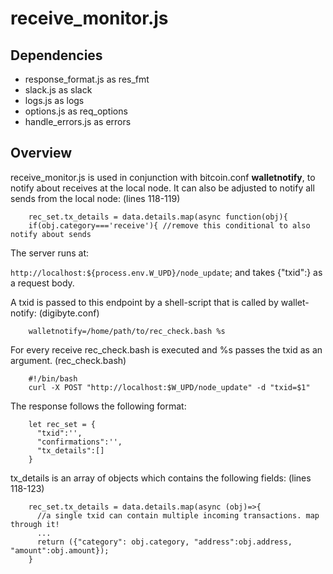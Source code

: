 # receive_monitor.js

## Dependencies

* response_format.js as res_fmt
* slack.js as slack
* logs.js as logs
* options.js as req_options
* handle_errors.js as errors

## Overview

receive_monitor.js is used in conjunction with bitcoin.conf **walletnotify**, to notify about receives at the local node.
It can also be adjusted to notify all sends from the local node:
(lines 118-119)

        rec_set.tx_details = data.details.map(async function(obj){
        if(obj.category==='receive'){ //remove this conditional to also notify about sends

The server runs at:

`http://localhost:${process.env.W_UPD}/node_update`;  and takes {"txid":<txid>} as a request body.

A txid is passed to this endpoint by a shell-script that is called by wallet-notify:
(digibyte.conf)

        walletnotify=/home/path/to/rec_check.bash %s

For every receive rec_check.bash is executed and %s passes the txid as an argument.
(rec_check.bash)

        #!/bin/bash
        curl -X POST "http://localhost:$W_UPD/node_update" -d "txid=$1"

The response follows the following format:

        let rec_set = {
          "txid":'',
          "confirmations":'',
          "tx_details":[]
        }

tx_details is an array of objects which contains the following fields:
(lines 118-123)

        rec_set.tx_details = data.details.map(async (obj)=>{
          //a single txid can contain multiple incoming transactions. map through it!
          ...
          return ({"category": obj.category, "address":obj.address, "amount":obj.amount});
        }
